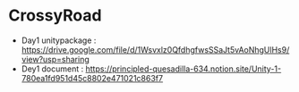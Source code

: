 # CrossyRoad

* Day1 unitypackage : https://drive.google.com/file/d/1Wsvxlz0QfdhgfwsSSaJt5vAoNhgUlHs9/view?usp=sharing
* Dey1 document : https://principled-quesadilla-634.notion.site/Unity-1-780ea1fd951d45c8802e471021c863f7
